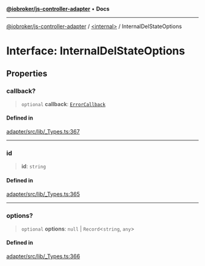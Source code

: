 [**@iobroker/js-controller-adapter**](../../README.md) • **Docs**

***

[@iobroker/js-controller-adapter](../../globals.md) / [\<internal\>](../README.md) / InternalDelStateOptions

# Interface: InternalDelStateOptions

## Properties

### callback?

> `optional` **callback**: [`ErrorCallback`](../type-aliases/ErrorCallback.md)

#### Defined in

[adapter/src/lib/\_Types.ts:367](https://github.com/ioBroker/ioBroker.js-controller/blob/8896efebaa940f64d52c1c649e1e7f7a5500873b/packages/adapter/src/lib/_Types.ts#L367)

***

### id

> **id**: `string`

#### Defined in

[adapter/src/lib/\_Types.ts:365](https://github.com/ioBroker/ioBroker.js-controller/blob/8896efebaa940f64d52c1c649e1e7f7a5500873b/packages/adapter/src/lib/_Types.ts#L365)

***

### options?

> `optional` **options**: `null` \| `Record`\<`string`, `any`\>

#### Defined in

[adapter/src/lib/\_Types.ts:366](https://github.com/ioBroker/ioBroker.js-controller/blob/8896efebaa940f64d52c1c649e1e7f7a5500873b/packages/adapter/src/lib/_Types.ts#L366)

